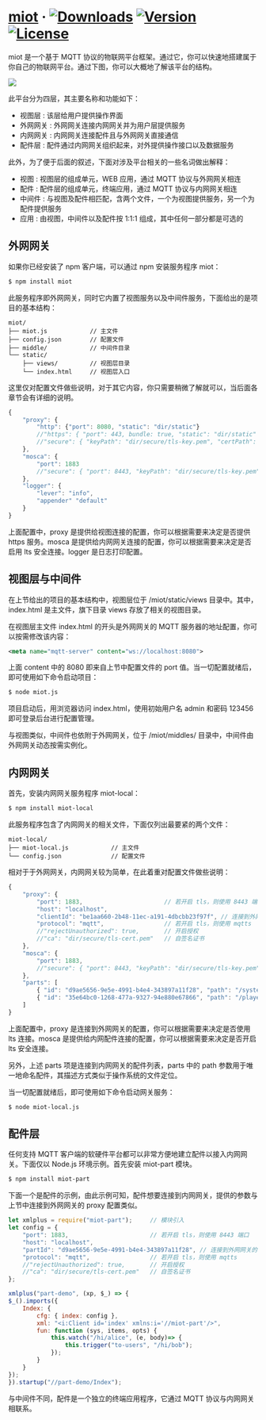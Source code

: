 # [miot](https://xmlplus.cn/miot) &middot; <a href="https://www.npmjs.com/package/miot"><img src="https://img.shields.io/npm/dt/miot.svg" alt="Downloads"></a> <a href="https://www.npmjs.com/package/miot"><img src="https://img.shields.io/npm/v/miot.svg" alt="Version"></a> <a href="https://www.npmjs.com/package/miot"><img src="https://img.shields.io/npm/l/miot.svg" alt="License"></a>

miot 是一个基于 MQTT 协议的物联网平台框架。通过它，你可以快速地搭建属于你自己的物联网平台。通过下图，你可以大概地了解该平台的结构。

<img src="https://xmlplus.cn/img/miot/framework.png" class="img-responsive"/>

此平台分为四层，其主要名称和功能如下：

- 视图层 : 该层给用户提供操作界面
- 外网网关 : 外网网关连接内网网关并为用户层提供服务
- 内网网关 : 内网网关连接配件且与外网网关直接通信
- 配件层 : 配件通过内网网关组织起来，对外提供操作接口以及数据服务

此外，为了便于后面的叙述，下面对涉及平台相关的一些名词做出解释：

- 视图 : 视图层的组成单元，WEB 应用，通过 MQTT 协议与外网网关相连
- 配件 : 配件层的组成单元，终端应用，通过 MQTT 协议与内网网关相连
- 中间件 : 与视图及配件相匹配，含两个文件，一个为视图提供服务，另一个为配件提供服务
- 应用 : 由视图，中间件以及配件按 1:1:1 组成，其中任何一部分都是可选的

## 外网网关

如果你已经安装了 npm 客户端，可以通过 npm 安装服务程序 miot：

```bash
$ npm install miot
```

此服务程序即外网网关，同时它内置了视图服务以及中间件服务，下面给出的是项目的基本结构：

```
miot/
├── miot.js            // 主文件
├── config.json        // 配置文件
├── middle/            // 中间件目录
└── static/
    ├── views/         // 视图层目录
    └── index.html     // 视图层入口
```

这里仅对配置文件做些说明，对于其它内容，你只需要稍微了解就可以，当后面各章节会有详细的说明。

```js
{
    "proxy": {
        "http": {"port": 8080, "static": "dir/static"}
        //"https": { "port": 443, bundle: true, "static": "dir/static" }, 
        //"secure": { "keyPath": "dir/secure/tls-key.pem", "certPath": "dir/secure/tls-cert.pem" } },
    },
    "mosca": {
        "port": 1883
        //"secure": { "port": 8443, "keyPath": "dir/secure/tls-key.pem",  "certPath": "dir/secure/tls-cert.pem" }
    },
    "logger": {
        "lever": "info",
        "appender" "default"
    }
}
```

上面配置中，proxy 是提供给视图连接的配置，你可以根据需要来决定是否提供 https 服务。mosca 是提供给内网网关连接的配置，你可以根据需要来决定是否启用 lts 安全连接。logger 是日志打印配置。

## 视图层与中间件

在上节给出的项目的基本结构中，视图层位于 /miot/static/views 目录中。其中，index.html 是主文件，旗下目录 views 存放了相关的视图目录。

在视图层主文件 index.html 的开头是外网网关的 MQTT 服务器的地址配置，你可以按需修改该内容：

```xml
<meta name="mqtt-server" content="ws://localhost:8080">
```

上面 content 中的 8080 即来自上节中配置文件的 port 值。当一切配置就绪后，即可使用如下命令启动项目：

```bash
$ node miot.js
```

项目启动后，用浏览器访问 index.html，使用初始用户名 admin 和密码 123456 即可登录后台进行配置管理。

与视图类似，中间件也依附于外网网关，位于 /miot/middles/ 目录中，中间件由外网网关动态按需实例化。

## 内网网关

首先，安装内网网关服务程序 miot-local：

```bash
$ npm install miot-local
```

此服务程序包含了内网网关的相关文件，下面仅列出最要紧的两个文件：

```
miot-local/
├── miot-local.js            // 主文件
└── config.json              // 配置文件
```

相对于于外网网关，内网网关较为简单，在此着重对配置文件做些说明：

```js
{
    "proxy": {
        "port": 1883,                       // 若开启 tls，则使用 8443 端口
        "host": "localhost",
        "clientId": "be1aa660-2b48-11ec-a191-4dbcbb23f97f", // 连接到外网网关的客户端标识符
        "protocol": "mqtt",                 // 若开启 tls，则使用 mqtts
        //"rejectUnauthorized": true,       // 开启授权
        //"ca": "dir/secure/tls-cert.pem"   // 自签名证书
    },
    "mosca": {
        "port": 1883,
        //"secure": { "port": 8443, "keyPath": "dir/secure/tls-key.pem",  "certPath": "dir/secure/tls-cert.pem" }
    },
    "parts": [
        { "id": "d9ae5656-9e5e-4991-b4e4-343897a11f28", "path": "/system" },
        { "id": "35e64bc0-1268-477a-9327-94e880e67866", "path": "/player" }
    ]
}
```

上面配置中，proxy 是连接到外网网关的配置，你可以根据需要来决定是否使用 lts 连接。mosca 是提供给内网配件连接的配置，你可以根据需要来决定是否开启 lts 安全连接。

另外，上述 parts 项是连接到内网网关的配件列表，parts 中的 path 参数用于唯一地命名配件，其描述方式类似于操作系统的文件定位。

当一切配置就绪后，即可使用如下命令启动网关服务：

```bash
$ node miot-local.js
```

## 配件层

任何支持 MQTT 客户端的软硬件平台都可以非常方便地建立配件以接入内网网关。下面仅以 Node.js 环境示例。首先安装 miot-part 模块。

```bash
$ npm install miot-part
```

下面一个是配件的示例，由此示例可知，配件想要连接到内网网关，提供的参数与上节中连接到外网网关的 proxy 配置类似。

```js
let xmlplus = require("miot-part");     // 模块引入
let config = {
    "port": 1883,                       // 若开启 tls，则使用 8443 端口
    "host": "localhost",
    "partId": "d9ae5656-9e5e-4991-b4e4-343897a11f28", // 连接到外网网关的客户端标识符
    "protocol": "mqtt",                 // 若开启 tls，则使用 mqtts
    //"rejectUnauthorized": true,       // 开启授权
    //"ca": "dir/secure/tls-cert.pem"   // 自签名证书
};

xmlplus("part-demo", (xp, $_) => {
$_().imports({
    Index: {
        cfg: { index: config },
        xml: "<i:Client id='index' xmlns:i='//miot-part'/>",
        fun: function (sys, items, opts) {
            this.watch("/hi/alice", (e, body)=> {
                this.trigger("to-users", "/hi/bob");
            });
        }
    }
});
}).startup("//part-demo/Index");
```

与中间件不同，配件是一个独立的终端应用程序，它通过 MQTT 协议与内网网关相联系。